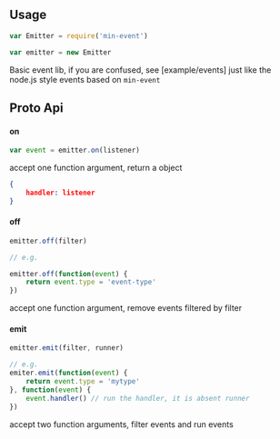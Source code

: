 Usage
---

```js
var Emitter = require('min-event')

var emitter = new Emitter
```

Basic event lib, if you are confused, see [example/events] just like the node.js style events based on `min-event`

Proto Api
---

#### on

```js
var event = emitter.on(listener)
```

accept one function argument, return a object

```json
{
	handler: listener
}
```

#### off

```js
emitter.off(filter)

// e.g.

emitter.off(function(event) {
	return event.type = 'event-type'
})
```

accept one function argument, remove events filtered by filter


#### emit

```js
emitter.emit(filter, runner)

// e.g.
emiter.emit(function(event) {
	return event.type = 'mytype'
}, function(event) {
	event.handler() // run the handler, it is absent runner
})
```

accept two function arguments, filter events and run events

